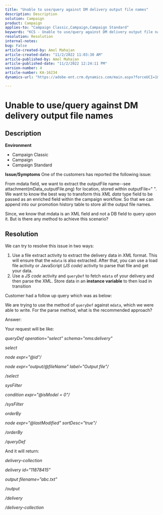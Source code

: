 ```yaml
---
title: "Unable to use/query against DM delivery output file names"
description: Description
solution: Campaign
product: Campaign
applies-to: "Campaign Classic,Campaign,Campaign Standard"
keywords: "KCS - Unable to use/query against DM delivery output file names"
resolution: Resolution
internal-notes: 
bug: False
article-created-by: Amol Mahajan
article-created-date: "11/2/2022 11:03:30 AM"
article-published-by: Amol Mahajan
article-published-date: "11/2/2022 12:24:11 PM"
version-number: 4
article-number: KA-16234
dynamics-url: "https://adobe-ent.crm.dynamics.com/main.aspx?forceUCI=1&pagetype=entityrecord&etn=knowledgearticle&id=157529f9-9d5a-ed11-9561-6045bd006a22"

---
```

# Unable to use/query against DM delivery output file names

## Description

<b>Environment</b>
- Campaign Classic
- Campaign
- Campaign Standard

<b>Issue/Symptoms</b>
One of the customers has reported the following issue:

 From mdata field, we want to extract the outputFile name--see attachment(mData_outputFile.png) for location, stored within outputFile=" ". We want to know the best way to transform this *XML data* type field to be passed as an enriched field within the campaign workflow. So that we can append into our promotion history table to store all the output file names.

 Since, we know that mdata is an XML field and not a DB field to query upon it. But is there any method to achieve this scenario?


## Resolution


We can try to resolve this issue in two ways:

1. Use a file extract activity to extract the delivery data in *XML* format. This will ensure that the `mdata` is also extracted. After that, you can use a load file activity or JavaScript (*JS code)* activity to parse that file and get your data.
2. Use a *JS code* activity and `queryDef` to fetch `mdata` of your delivery and then parse the XML. Store data in an <b>instance variable</b> to then load in transition


Customer had a follow up query which was as below:

We are trying to use the method of `queryDef` against `mdata`, which we were able to write. For the parse method, what is the recommended approach?

Answer:

Your request will be like:

*queryDef operation="select" schema="nms:delivery"*

*select*

*node expr="@id"/*

*node expr="output/@fileName" label="Output file"/*

*/select*

*sysFilter*

*condition expr="@isModel = 0"/*

*/sysFilter*

*orderBy*

*node expr="@lastModified" sortDesc="true"/*

*/orderBy*

*/queryDef*



And it will return:

*delivery-collection*

*delivery id="11878415"*

*output filename=”abc.txt”*

*/output*

*/delivery*

*/delivery-collection*
